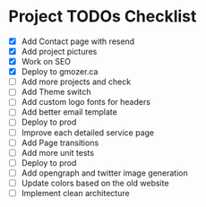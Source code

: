 # Project TODOs Checklist

- [x] Add Contact page with resend
- [x] Add project pictures
- [x] Work on SEO
- [x] Deploy to gmozer.ca
- [ ] Add more projects and check
- [ ] Add Theme switch
- [ ] Add custom logo fonts for headers
- [ ] Add better email template
- [ ] Deploy to prod
- [ ] Improve each detailed service page
- [ ] Add Page transitions
- [ ] Add more unit tests
- [ ] Deploy to prod
- [ ] Add opengraph and twitter image generation
- [ ] Update colors based on the old website
- [ ] Implement clean architecture
